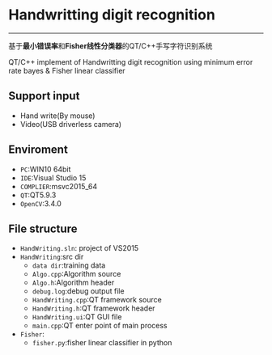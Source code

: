 # Handwritting digit recognition

----------

基于**最小错误率**和**Fisher线性分类器**的QT/C++手写字符识别系统

QT/C++ implement of Handwritting digit recognition using minimum error rate bayes & Fisher linear classifier

## Support input
 - Hand write(By mouse)
 - Video(USB driverless camera)

## Enviroment
 - `PC`:WIN10 64bit
 - `IDE`:Visual Studio 15
 - `COMPLIER`:msvc2015_64
 - `QT`:QT5.9.3
 - `OpenCV`:3.4.0

## File structure
 - `HandWriting.sln`: project of VS2015
 - `HandWriting`:src dir
     - `data dir`:training data
     - `Algo.cpp`:Algorithm source
     - `Algo.h`:Algorithm header
     - `debug.log`:debug output file
     - `HandWriting.cpp`:QT framework source
     - `HandWriting.h`:QT framework header
     - `HandWriting.ui`:QT GUI file
     - `main.cpp`:QT enter point of main process
 - `Fisher`:
     - `fisher.py`:fisher linear classifier in python

